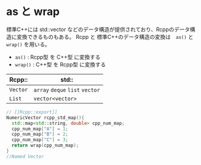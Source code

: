 # as と wrap

標準C++には std::vector などのデータ構造が提供されており、Rcppのデータ構造に変換できるものもある。
Rcpp と 標準C++のデータ構造の変換は　`as()` と `wrap()` を用いる。

* `as()` : Rcpp型 を C++型 に変換する
* `wrap()` : C++型 を Rcpp型 に変換する



| Rcpp:: | std:: |
| -- | -- |
| `Vector` | `array` `deque` `list` `vector` |
| `List` | `vector<vector>`|



```cpp
// [[Rcpp::export]]
NumericVector rcpp_std_map(){
  std::map<std::string, double> cpp_num_map;
  cpp_num_map["A"] = 1;
  cpp_num_map["B"] = 2;
  cpp_num_map["C"] = 3;
  return wrap(cpp_num_map);
}
//Named Vector

```



